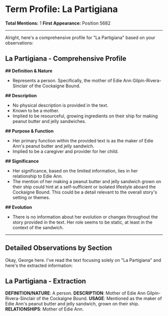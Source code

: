 # Term Profile: La Partigiana

**Total Mentions:** 1
**First Appearance:** Position 5682

---

Alright, here's a comprehensive profile for "La Partigiana" based on your observations:

## La Partigiana - Comprehensive Profile

**## Definition & Nature**

*   Represents a person. Specifically, the mother of Edie Ann Gilpin-Rivera-Sinclair of the Cockaigne Bound.

**## Description**

*   No physical description is provided in the text.
*   Known to be a mother.
*   Implied to be resourceful, growing ingredients on their ship for making peanut butter and jelly sandwiches.

**## Purpose & Function**

*   Her primary function within the provided text is as the maker of Edie Ann's peanut butter and jelly sandwich.
*   Implied to be a caregiver and provider for her child.

**## Significance**

*   Her significance, based on the limited information, lies in her relationship to Edie Ann.
*   The mention of her making a peanut butter and jelly sandwich grown on their ship could hint at a self-sufficient or isolated lifestyle aboard the Cockaigne Bound. This could be a detail relevant to the overall story's setting or themes.

**## Evolution**

*   There is no information about her evolution or changes throughout the story provided in the text. Her role seems to be static, at least in the context of the sandwich.

---

## Detailed Observations by Section

Okay, George here. I've read the text focusing solely on "La Partigiana" and here's the extracted information:

## La Partigiana - Extraction

**DEFINITION/NATURE**: A person.
**DESCRIPTION**: Mother of Edie Ann Gilpin-Rivera-Sinclair of the Cockaigne Bound.
**USAGE**: Mentioned as the maker of Edie Ann's peanut butter and jelly sandwich, grown on their ship.
**RELATIONSHIPS**: Mother of Edie Ann.
